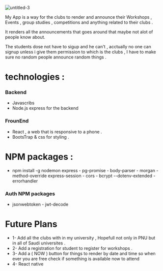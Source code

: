 ![untitled-3](https://user-images.githubusercontent.com/44241342/52389567-19109b80-2aa5-11e9-9f5e-16a20e04a7c7.png)

My App is a way for the clubs to render and announce their Workshops , Events , group studies , competitions and anything related to their clubs .

It renders all the announcements that goes around that maybe not alot of people know about.

The students dose not have to sigup and he can't , acctually no one can signup unless i give them permission to which is the clubs , I have to make sure no random people announce random things .


# technologies : 
### Backend
* Javascribs 
* Node.js express for the backend
### FrounEnd
* React , a web that is responsive to a phone .
* BootsTrap & css for styling .




# NPM packages :
* npm install -g nodemon
express - pg-promise - body-parser - morgan - method-override 
express-session - cors - bcrypt --dotenv-extended - errorhandler
### Auth NPM packages 
* jsonwebtoken - jwt-decode

# Future Plans
* 1- Add all the clubs with in my university , Hopefull not only in PNU but in all of Saudi universites .
* 2- Add a registration for student to register for workshops . 
* 3- Add a ( NOW ) button for things to render by date and time so when ever you are free check if something is available now to attend  
* 4- React native 
